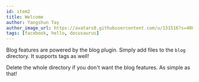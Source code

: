 ```yaml
---
id: item2
title: Welcome
author: Yangshun Tay
author_image_url: https://avatars0.githubusercontent.com/u/131516?s=400&v=4
tags: [facebook, hello, docusaurus]
---
```


Blog features are powered by the blog plugin. Simply add files to the `blog` directory. It supports tags as well!

Delete the whole directory if you don't want the blog features. As simple as that!
